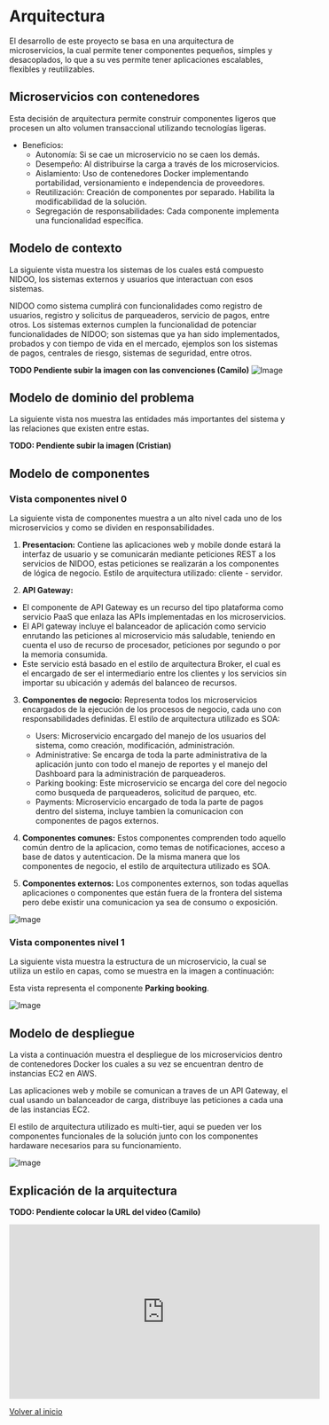 # Arquitectura

El desarrollo de este proyecto se basa en una arquitectura de microservicios, la cual permite tener componentes pequeños, simples y desacoplados, lo que a su ves permite tener aplicaciones escalables, flexibles y reutilizables.

## Microservicios con contenedores

Esta decisión de arquitectura permite construir componentes ligeros que procesen un alto volumen transaccional utilizando tecnologías ligeras.

- Beneficios:
    - Autonomía: Si se cae un microservicio no se caen los demás.
    - Desempeño: Al distribuirse la carga a través de los microservicios.
    - Aislamiento: Uso de contenedores Docker implementando portabilidad, versionamiento e independencia de proveedores.
    - Reutilización: Creación de componentes por separado. Habilita la modificabilidad de la solución.
    - Segregación de responsabilidades: Cada componente implementa una funcionalidad específica.

## Modelo de contexto

La siguiente vista muestra los sistemas de los cuales está compuesto NIDOO, los sistemas externos y usuarios que interactuan con esos sistemas.

NIDOO como sistema cumplirá con funcionalidades como registro de usuarios, registro y solicitus de parqueaderos, servicio de pagos, entre otros. Los sistemas externos cumplen la funcionalidad de potenciar funcionalidades de NIDOO; son sistemas que ya han sido implementados, probados y con tiempo de vida en el mercado, ejemplos son los sistemas de pagos, centrales de riesgo, sistemas de seguridad, entre otros.

**TODO Pendiente subir la imagen con las convenciones (Camilo)**
![Image](views/vista_contexto.png)

## Modelo de dominio del problema

La siguiente vista nos muestra las entidades más importantes del sistema y las relaciones que existen entre estas.

**TODO: Pendiente subir la imagen (Cristian)**

## Modelo de componentes

### Vista componentes nivel 0

La siguiente vista de componentes muestra a un alto nivel cada uno de los microservicios y como se dividen en responsabilidades.

1. **Presentacion:**
Contiene las aplicaciones web y mobile donde estará la interfaz de usuario y se comunicarán mediante peticiones REST a los servicios de NIDOO, estas peticiones se realizarán a los componentes de lógica de negocio. Estilo de arquitectura utilizado: cliente - servidor.

2. **API Gateway:**
* El componente de API Gateway es un recurso del tipo plataforma como servicio PaaS que enlaza las APIs implementadas en los microservicios.
* El API gateway incluye el balanceador de aplicación como servicio enrutando las peticiones al microservicio más saludable, teniendo en cuenta el uso de recurso de procesador, peticiones por segundo o por la memoria consumida.
* Este servicio está basado en el estilo de arquitectura Broker, el cual es el encargado de ser el intermediario entre los clientes y los servicios sin importar su ubicación y además del balanceo de recursos.

3. **Componentes de negocio:**
Representa todos los microservicios encargados de la ejecución de los procesos de negocio, cada uno con responsabilidades definidas. El estilo de arquitectura utilizado es SOA:

    - Users: Microservicio encargado del manejo de los usuarios del sistema, como creación, modificación, administración.
    - Administrative: Se encarga de toda la parte administrativa de la aplicación junto con todo el manejo de reportes y el manejo del Dashboard para la administración de parqueaderos.
    - Parking booking: Este microservicio se encarga del core del negocio como busqueda de parqueaderos, solicitud de parqueo, etc.
    - Payments: Microservicio encargado de toda la parte de pagos dentro del sistema, incluye tambien la comunicacion con componentes de pagos externos.

4. **Componentes comunes:**
Estos componentes comprenden todo aquello común dentro de la aplicacion, como temas de notificaciones, acceso a base de datos y autenticacion. De la misma manera que los componentes de negocio, el estilo de arquitectura utilizado es SOA.

5. **Componentes externos:**
Los componentes externos, son todas aquellas aplicaciones o componentes que están fuera de la frontera del sistema pero debe existir una comunicacion ya sea de consumo o exposición.

![Image](views/NIDOO_Components.png)

### Vista componentes nivel 1

La siguiente vista muestra la estructura de un microservicio, la cual se utiliza un estilo en capas, como se muestra en la imagen a continuación:

Esta vista representa el componente **Parking booking**.

![Image](views/NIDOO_Parking_component_layers.png)

## Modelo de despliegue

La vista a continuación muestra el despliegue de los microservicios dentro de contenedores Docker los cuales a su vez se encuentran dentro de instancias EC2 en AWS. 

Las aplicaciones web y mobile se comunican a traves de un API Gateway, el cual usando un balanceador de carga, distribuye las peticiones a cada una de las instancias EC2.

El estilo de arquitectura utilizado es multi-tier, aqui se pueden ver los componentes funcionales de la solución junto con los componentes hardaware necesarios para su funcionamiento.

![Image](views/vista_despliegue_2.png)

## Explicación de la arquitectura

**TODO: Pendiente colocar la URL del video (Camilo)**

<iframe width="560" height="315" src="https://www.youtube.com/embed/PliHAP5m0BE" frameborder="0" allow="autoplay; encrypted-media" allowfullscreen></iframe>

[Volver al inicio](index.md)
